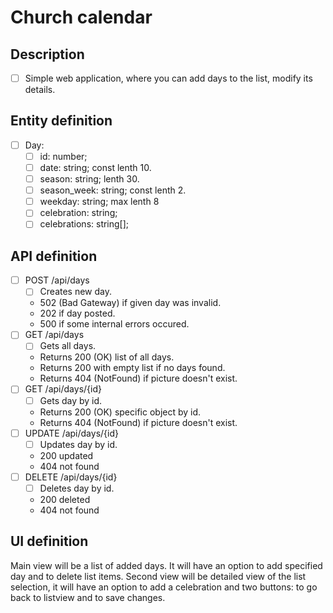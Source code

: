 # Church calendar

## Description
- [ ] Simple web application, where you can add days to the list, modify its details.

## Entity definition
- [ ] Day:
   - [ ] id: number;
   - [ ] date: string; const lenth 10.
   - [ ] season: string; lenth 30.
   - [ ] season_week: string; const lenth 2.
   - [ ] weekday: string; max lenth 8
   - [ ] celebration: string; 
   - [ ] celebrations: string[];

## API definition
- [ ] POST /api/days
    - [ ] Creates new day.
    - 502 (Bad Gateway) if given day was invalid.
    - 202 if day posted.
    - 500 if some internal errors occured.
- [ ] GET /api/days
    - [ ] Gets all days.
    - Returns 200 (OK) list of all days.
    - Returns 200 with empty list if no days found.
    - Returns 404 (NotFound) if picture doesn't exist.
- [ ] GET /api/days/{id}
    - [ ] Gets day by id.
    - Returns 200 (OK) specific object by id.
    - Returns 404 (NotFound) if picture doesn't exist.
- [ ] UPDATE /api/days/{id}
    - [ ] Updates day by id.
     - 200 updated
     - 404 not found
- [ ] DELETE /api/days/{id}
    - [ ] Deletes day by id.
     - 200 deleted
     - 404 not found

## UI definition
Main view will be a list of added days. It will have an option to add specified day and to delete list items. Second view will be detailed view of the list selection, it will have an option to add a celebration and two buttons: to go back to listview and to save changes.

